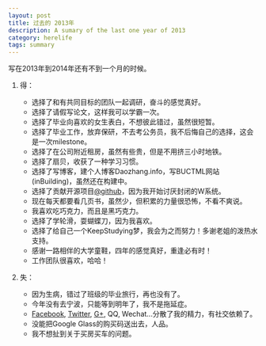 ```yaml
---
layout: post
title: 过去的 2013年
description: A sumary of the last one year of 2013
category: herelife
tags: summary
---
```


写在2013年到2014年还有不到一个月的时候。

1. 得：
    + 选择了和有共同目标的团队一起调研，奋斗的感觉真好。
    + 选择了请假写论文，这样我可以学霸一次。
    * 选择了毕业向喜欢的女生表白，不想彼此错过，虽然很短暂。
    * 选择了毕业工作，放弃保研，不去考公务员，我不后悔自己的选择，这会是一次milestone。
    * 选择了在公司附近租房，虽然有些贵，但是不用挤三小时地铁。
    * 选择了扇贝，收获了一种学习习惯。
    * 选择了写博客，建个人博客Daozhang.info，写BUCTML网站(inBuilding)，虽然还在构建中。
    * 选择了贡献开源项目[@github](https://github.com/Qwh)，因为我开始讨厌封闭的W系统。
    * 现在每天都要看几页书，虽然少，但积累的力量很恐怖，不看不爽说。
    * 我喜欢吃巧克力，而且是黑巧克力。
    * 选择了学轮滑，耍蝴蝶刀，因为我喜欢。
    * 选择了给自己一个KeepStudying梦，我会为之而努力！多谢老姐的泼热水支持。
    * 感谢一路相伴的大学童鞋，四年的感觉真好，重逢必有时！
    * 工作团队很喜欢，哈哈！

2. 失：
    * 因为生病，错过了班级的毕业旅行，再也没有了。
    * 今年没有去宁波，只能等到明年了，我不是拖延症。
    * [Facebook](https://www.facebook.com/weihui.qiu), [Twitter](https://twitter.com/QiuWeihui1), [G+](https://plus.google.com/+WeihuiQiu/), QQ, Wechat...分散了我的精力，有社交依赖了。
    * 没能把Google Glass的购买码送出去，人品。
    * 我不想扯到关于买房买车的问题。


